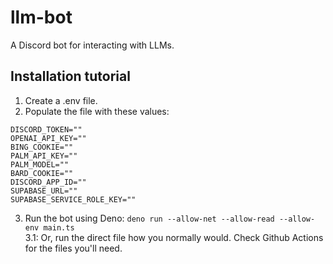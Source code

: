 # llm-bot

A Discord bot for interacting with LLMs.

## Installation tutorial

1. Create a .env file.
2. Populate the file with these values:

```
DISCORD_TOKEN=""
OPENAI_API_KEY=""
BING_COOKIE=""
PALM_API_KEY=""
PALM_MODEL=""
BARD_COOKIE=""
DISCORD_APP_ID=""
SUPABASE_URL=""
SUPABASE_SERVICE_ROLE_KEY=""
```

3. Run the bot using Deno:
   `deno run --allow-net --allow-read --allow-env main.ts`<br> 3.1: Or, run the
   direct file how you normally would. Check Github Actions for the files you'll
   need.
